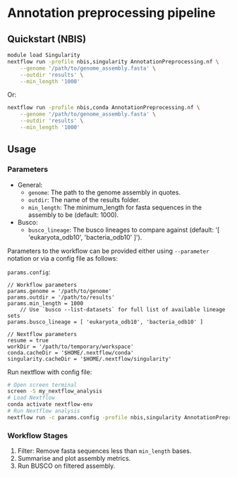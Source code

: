 # Annotation preprocessing pipeline

## Quickstart (NBIS)

```bash
module load Singularity
nextflow run -profile nbis,singularity AnnotationPreprocessing.nf \
	--genome '/path/to/genome_assembly.fasta' \
	--outdir 'results' \
	--min_length '1000'
```

Or:
```bash
nextflow run -profile nbis,conda AnnotationPreprocessing.nf \
	--genome '/path/to/genome_assembly.fasta' \
	--outdir 'results' \
	--min_length '1000'
```


## Usage

### Parameters

- General:
	* `genome`: The path to the genome assembly in quotes.
	* `outdir`: The name of the results folder.
	* `min_length`: The minimum_length for fasta sequences in the assembly to be (default: 1000).
- Busco:
	* `busco_lineage`: The busco lineages to compare against (default: '[ 'eukaryota_odb10', 'bacteria_odb10' ]').

Parameters to the workflow can be provided either using `--parameter` notation or via a config file as follows:

`params.config`:
```
// Workflow parameters
params.genome = '/path/to/genome'
params.outdir = '/path/to/results'
params.min_length = 1000
	// Use `busco --list-datasets` for full list of available lineage sets
params.busco_lineage = [ 'eukaryota_odb10', 'bacteria_odb10' ]

// Nextflow parameters
resume = true
workDir = '/path/to/temporary/workspace'
conda.cacheDir = '$HOME/.nextflow/conda'
singularity.cacheDir = '$HOME/.nextflow/singularity'
```

Run nextflow with config file:
```bash
# Open screen terminal
screen -S my_nextflow_analysis
# Load Nextflow
conda activate nextflow-env
# Run Nextflow analysis
nextflow run -c params.config -profile nbis,singularity AnnotationPreprocessing.nf
```

### Workflow Stages

1. Filter: Remove fasta sequences less than `min_length` bases.
2. Summarise and plot assembly metrics.
3. Run BUSCO on filtered assembly.
